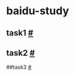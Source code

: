 # baidu-study

## task1 [#](https://djw12581.github.io/baidu-study/002/dist/index.html)   

## task2 [#](https://djw12581.github.io/baidu-study/002/dist/index.html) 

##task3 [#](https://djw12581.github.io/baidu-study/003/dist/index.html)     